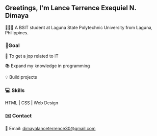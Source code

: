 ## Greetings, I'm Lance Terrence Exequiel N. Dimaya

👨🏻‍💻 A BSIT student at Laguna State Polytechnic University from Laguna, Philippines.

### 🎯Goal
🚀 To get a jop related to IT

📚 Expand my knowledge in programming 

💡 Build projects


### 💻 Skills
HTML | CSS | 
Web Design


### ✉️ Contact
📧 Email: dimayalanceterrence30@gmail.com
